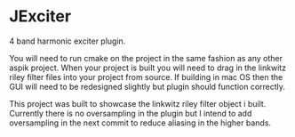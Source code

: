 # JExciter
4 band harmonic exciter plugin.


You will need to run cmake on the project in the same fashion as any other aspik project. 
When your project is built you will need to drag in the linkwitz riley filter files into your project from source. 
If building in mac OS then the GUI will need to be redesigned slightly but plugin should function correctly.

This project was built to showcase the linkwitz riley filter object i built. Currently there is no oversampling in the plugin but I intend to add oversampling 
in the next commit to reduce aliasing in the higher bands.
